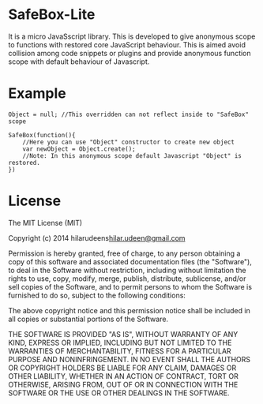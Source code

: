SafeBox-Lite
============
It is a micro JavaSscript library. This is developed to give anonymous scope to functions 
with restored core JavaScript behaviour. This is aimed avoid collision among code snippets 
or plugins and provide anonymous function scope with default behaviour of Javascript.

# Example
	Object = null; //This overridden can not reflect inside to "SafeBox" scope
	
	SafeBox(function(){
		//Here you can use "Object" constructor to create new object
		var newObject = Object.create();
		//Note: In this anonymous scope default Javascript "Object" is restored.
	})


# License
The MIT License (MIT)

Copyright (c) 2014 hilarudeens<hilar.udeen@gmail.com>

Permission is hereby granted, free of charge, to any person obtaining a copy of
this software and associated documentation files (the "Software"), to deal in
the Software without restriction, including without limitation the rights to
use, copy, modify, merge, publish, distribute, sublicense, and/or sell copies of
the Software, and to permit persons to whom the Software is furnished to do so,
subject to the following conditions:

The above copyright notice and this permission notice shall be included in all
copies or substantial portions of the Software.

THE SOFTWARE IS PROVIDED "AS IS", WITHOUT WARRANTY OF ANY KIND, EXPRESS OR
IMPLIED, INCLUDING BUT NOT LIMITED TO THE WARRANTIES OF MERCHANTABILITY, FITNESS
FOR A PARTICULAR PURPOSE AND NONINFRINGEMENT. IN NO EVENT SHALL THE AUTHORS OR
COPYRIGHT HOLDERS BE LIABLE FOR ANY CLAIM, DAMAGES OR OTHER LIABILITY, WHETHER
IN AN ACTION OF CONTRACT, TORT OR OTHERWISE, ARISING FROM, OUT OF OR IN
CONNECTION WITH THE SOFTWARE OR THE USE OR OTHER DEALINGS IN THE SOFTWARE.